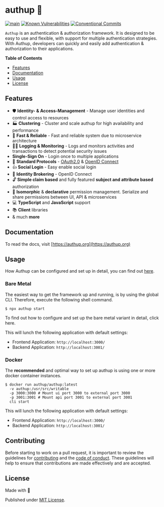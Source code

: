# authup 🎴	

[![main](https://github.com/authup/authup/actions/workflows/main.yml/badge.svg)](https://github.com/authup/authup/actions/workflows/main.yml)
[![Known Vulnerabilities](https://snyk.io/test/github/authup/authup/badge.svg)](https://snyk.io/test/github/authup/authup)
[![Conventional Commits](https://img.shields.io/badge/Conventional%20Commits-1.0.0-%23FE5196?logo=conventionalcommits&logoColor=white)](https://conventionalcommits.org)

`Authup` is an authentication & authorization framework.
It is designed to be easy to use and flexible, with support for multiple authentication strategies.
With Authup, developers can quickly and easily add authentication & authorization to their applications.

**Table of Contents**

- [Features](#features)
- [Documentation](#documentation)
- [Usage](#usage)
- [License](#license)

## Features

- 🛡️ **Identity- & Access-Management** - Manage user identities and control access to resources
- 🏭 **Clustering** - Cluster and scale authup for high availability and performance
- 🚀 **Fast & Reliable** - Fast and reliable system due to microservice architecture
- ️‍️🕵️‍♀️ **Logging & Monitoring** - Logs and monitors activities and transactions to detect potential security issues
- **Single-Sign On** - Login once to multiple applications
- 📜 **Standard Protocols** - [OAuth2.0](https://tools.ietf.org/html/rfc6749) & [OpenID Connect](https://openid.net/connect/)
- 👍 **Social Login** - Easy enable social login
- 🤝 **Identity Brokering** - OpenID Connect
- 🔓 **Simple claim based** and fully featured **subject and attribute based** authorization
- 🧩 **Isomorphic** & **declarative** permission management. Serialize and share permissions between UI, API & microservices
- 💻 **TypeScript** and **JavaScript** support
- 📚 **Client** libraries
- & much **more**

## Documentation

To read the docs, visit [https://authup.org](https://authup.org)

## Usage

How Authup can be configured and set up in detail, you can find out [here](https://authup.org/guide/deployment/).

### Bare Metal

The easiest way to get the framework up and running, is by using the global CLI.
Therefore, execute the following shell command.

```shell
$ npx authup start
```

To find out how to configure and set up the bare metal variant in detail, click here.

This will lunch the following application with default settings:
- Frontend Application: `http://localhost:3000/`
- Backend Application: `http://localhost:3001/`

### Docker

The **recommended** and optimal way to set up authup is using one or more docker container instances.

```shell
$ docker run authup/authup:latest 
  -v authup:/usr/src/writable
  -p 3000:3000 # Mount ui port 3000 to external port 3000
  -p 3001:3001 # Mount api port 3001 to external port 3001
  cli start
```

This will lunch the following application with default settings:
- Frontend Application: `http://localhost:3000/`
- Backend Application: `http://localhost:3001/`

## Contributing

Before starting to work on a pull request, it is important to review the guidelines for
[contributing](./CONTRIBUTING.md) and the [code of conduct](./CODE_OF_CONDUCT.md).
These guidelines will help to ensure that contributions are made effectively and are accepted.


## License

Made with 💚

Published under [MIT License](./LICENSE).
